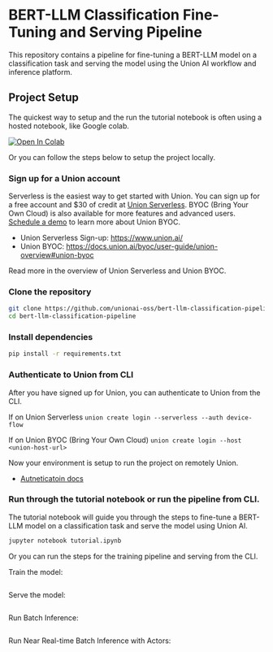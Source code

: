 # BERT-LLM Classification Fine-Tuning and Serving Pipeline

This repository contains a pipeline for fine-tuning a BERT-LLM model on a classification task and serving the model using the Union AI workflow and inference platform. 

## Project Setup
The quickest way to setup and the run the tutorial notebook is often using a hosted notebook, like Google colab.

<a target="_blank" href="https://colab.research.google.com/github/unionai-oss/bert-llm-classification-pipeline/blob/main/tutorial.ipynb">
  <img src="https://colab.research.google.com/assets/colab-badge.svg" alt="Open In Colab"/>
</a>

Or you can follow the steps below to setup the project locally.

### Sign up for a Union account
Serverless is the easiest way to get started with Union. You can sign up for a free account and $30 of credit at [Union Serverless](https://signup.union.ai/?page=signup). BYOC (Bring Your Own Cloud) is also available for more features and advanced users. [Schedule a demo](https://www.union.ai/contact) to learn more about Union BYOC.

- Union Serverless Sign-up: https://www.union.ai/
- Union BYOC: https://docs.union.ai/byoc/user-guide/union-overview#union-byoc

Read more in the overview of Union Serverless and Union BYOC.

### Clone the repository
```bash
git clone https://github.com/unionai-oss/bert-llm-classification-pipeline
cd bert-llm-classification-pipeline
```

### Install dependencies
```bash
pip install -r requirements.txt
```

### Authenticate to Union from CLI
After you have signed up for Union, you can authenticate to Union from the CLI.

If on Union Serverless
`union create login --serverless --auth device-flow`

If on Union BYOC (Bring Your Own Cloud)
`union create login --host <union-host-url>`

Now your environment is setup to run the project on remotely Union.

- [Autneticatoin docs](https://docs.union.ai/serverless/api-reference/union-cli#configure-the-union-cli)

### Run through the tutorial notebook or run the pipeline from CLI.
The tutorial notebook will guide you through the steps to fine-tune a BERT-LLM model on a classification task and serve the model using Union AI.

```bash
jupyter notebook tutorial.ipynb
```

Or you can run the steps for the training pipeline and serving from the CLI.

Train the model:
```bash
```

Serve the model:
```bash
```

Run Batch Inference:
```bash
```

Run Near Real-time Batch Inference with Actors:
```bash
```

